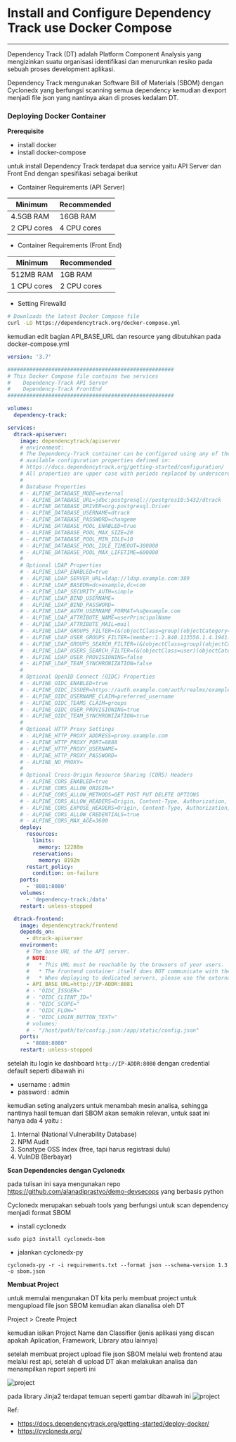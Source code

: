 # Install and Configure Dependency Track use Docker Compose

---
Dependency Track (DT) adalah Platform Component Analysis yang mengizinkan suatu organisasi identifikasi dan menurunkan resiko pada sebuah proses development aplikasi.

Dependency Track mengunakan Software Bill of Materials (SBOM) dengan Cyclonedx yang berfungsi scanning semua dependency kemudian diexport menjadi file json yang nantinya akan di proses kedalam DT.


### **Deploying Docker Container**

**Prerequisite**
- install docker
- install docker-compose

untuk install Dependency Track terdapat dua service yaitu API Server dan Front End dengan spesifikasi sebagai berikut

- Container Requirements (API Server)

| Minimum 	| Recommended 	|
|---	|---	|
| 4.5GB RAM 	| 16GB RAM 	|
| 2 CPU cores 	| 4 CPU cores 	|

- Container Requirements (Front End)

| Minimum 	| Recommended 	|
|---	|---	|
| 512MB RAM 	| 1GB RAM 	|
| 1 CPU cores 	| 2 CPU cores 	|



- Setting Firewalld
```bash
# Downloads the latest Docker Compose file
curl -LO https://dependencytrack.org/docker-compose.yml
```
kemudian edit bagian API_BASE_URL dan resource yang dibutuhkan pada docker-compose.yml

```yaml
version: '3.7'

#####################################################
# This Docker Compose file contains two services
#    Dependency-Track API Server
#    Dependency-Track FrontEnd
#####################################################

volumes:
  dependency-track:

services:
  dtrack-apiserver:
    image: dependencytrack/apiserver
    # environment:
    # The Dependency-Track container can be configured using any of the
    # available configuration properties defined in:
    # https://docs.dependencytrack.org/getting-started/configuration/
    # All properties are upper case with periods replaced by underscores.
    #
    # Database Properties
    # - ALPINE_DATABASE_MODE=external
    # - ALPINE_DATABASE_URL=jdbc:postgresql://postgres10:5432/dtrack
    # - ALPINE_DATABASE_DRIVER=org.postgresql.Driver
    # - ALPINE_DATABASE_USERNAME=dtrack
    # - ALPINE_DATABASE_PASSWORD=changeme
    # - ALPINE_DATABASE_POOL_ENABLED=true
    # - ALPINE_DATABASE_POOL_MAX_SIZE=20
    # - ALPINE_DATABASE_POOL_MIN_IDLE=10
    # - ALPINE_DATABASE_POOL_IDLE_TIMEOUT=300000
    # - ALPINE_DATABASE_POOL_MAX_LIFETIME=600000
    #
    # Optional LDAP Properties
    # - ALPINE_LDAP_ENABLED=true
    # - ALPINE_LDAP_SERVER_URL=ldap://ldap.example.com:389
    # - ALPINE_LDAP_BASEDN=dc=example,dc=com
    # - ALPINE_LDAP_SECURITY_AUTH=simple
    # - ALPINE_LDAP_BIND_USERNAME=
    # - ALPINE_LDAP_BIND_PASSWORD=
    # - ALPINE_LDAP_AUTH_USERNAME_FORMAT=%s@example.com
    # - ALPINE_LDAP_ATTRIBUTE_NAME=userPrincipalName
    # - ALPINE_LDAP_ATTRIBUTE_MAIL=mail
    # - ALPINE_LDAP_GROUPS_FILTER=(&(objectClass=group)(objectCategory=Group))
    # - ALPINE_LDAP_USER_GROUPS_FILTER=(member:1.2.840.113556.1.4.1941:={USER_DN})
    # - ALPINE_LDAP_GROUPS_SEARCH_FILTER=(&(objectClass=group)(objectCategory=Group)(cn=*{SEARCH_TERM}*))
    # - ALPINE_LDAP_USERS_SEARCH_FILTER=(&(objectClass=user)(objectCategory=Person)(cn=*{SEARCH_TERM}*))
    # - ALPINE_LDAP_USER_PROVISIONING=false
    # - ALPINE_LDAP_TEAM_SYNCHRONIZATION=false
    #
    # Optional OpenID Connect (OIDC) Properties
    # - ALPINE_OIDC_ENABLED=true
    # - ALPINE_OIDC_ISSUER=https://auth.example.com/auth/realms/example
    # - ALPINE_OIDC_USERNAME_CLAIM=preferred_username
    # - ALPINE_OIDC_TEAMS_CLAIM=groups
    # - ALPINE_OIDC_USER_PROVISIONING=true
    # - ALPINE_OIDC_TEAM_SYNCHRONIZATION=true
    #
    # Optional HTTP Proxy Settings
    # - ALPINE_HTTP_PROXY_ADDRESS=proxy.example.com
    # - ALPINE_HTTP_PROXY_PORT=8888
    # - ALPINE_HTTP_PROXY_USERNAME=
    # - ALPINE_HTTP_PROXY_PASSWORD=
    # - ALPINE_NO_PROXY=
    #
    # Optional Cross-Origin Resource Sharing (CORS) Headers
    # - ALPINE_CORS_ENABLED=true
    # - ALPINE_CORS_ALLOW_ORIGIN=*
    # - ALPINE_CORS_ALLOW_METHODS=GET POST PUT DELETE OPTIONS
    # - ALPINE_CORS_ALLOW_HEADERS=Origin, Content-Type, Authorization, X-Requested-With, Content-Length, Accept, Origin, X-Api-Key, X-Total-Count, *
    # - ALPINE_CORS_EXPOSE_HEADERS=Origin, Content-Type, Authorization, X-Requested-With, Content-Length, Accept, Origin, X-Api-Key, X-Total-Count
    # - ALPINE_CORS_ALLOW_CREDENTIALS=true
    # - ALPINE_CORS_MAX_AGE=3600
    deploy:
      resources:
        limits:
          memory: 12288m
        reservations:
          memory: 8192m
      restart_policy:
        condition: on-failure
    ports:
      - '8081:8080'
    volumes:
      - 'dependency-track:/data'
    restart: unless-stopped

  dtrack-frontend:
    image: dependencytrack/frontend
    depends_on:
      - dtrack-apiserver
    environment:
      # The base URL of the API server.
      # NOTE:
      #   * This URL must be reachable by the browsers of your users.
      #   * The frontend container itself does NOT communicate with the API server directly, it just serves static files.
      #   * When deploying to dedicated servers, please use the external IP or domain of the API server.
      - API_BASE_URL=http://IP-ADDR:8081
      # - "OIDC_ISSUER="
      # - "OIDC_CLIENT_ID="
      # - "OIDC_SCOPE="
      # - "OIDC_FLOW="
      # - "OIDC_LOGIN_BUTTON_TEXT="
      # volumes:
      # - "/host/path/to/config.json:/app/static/config.json"
    ports:
      - "8080:8080"
    restart: unless-stopped

```

setelah itu login ke dashboard `http://IP-ADDR:8080` dengan credential default seperti dibawah ini
- username : admin
- password : admin

kemudian seting analyzers untuk menambah mesin analisa, sehingga nantinya hasil temuan dari SBOM akan semakin relevan, untuk saat ini hanya ada 4 yaitu :
1. Internal (National Vulnerability Database)
2. NPM Audit
3. Sonatype OSS Index (free, tapi harus registrasi dulu)
4. VulnDB (Berbayar)

**Scan Dependencies dengan Cyclonedx**

pada tulisan ini saya mengunakan repo https://github.com/alanadiprastyo/demo-devsecops yang berbasis python

Cyclonedx merupakan sebuah tools yang berfungsi untuk scan dependency menjadi format SBOM

- install cyclonedx
```
sudo pip3 install cyclonedx-bom
```

- jalankan cyclonedx-py 
```
cyclonedx-py -r -i requirements.txt --format json --schema-version 1.3 -o sbom.json
```

**Membuat Project**

untuk memulai mengunakan DT kita perlu membuat project untuk mengupload file json SBOM kemudian akan dianalisa oleh DT

Project > Create Project

kemudian isikan Project Name dan Classifier (jenis aplikasi yang discan apakah Aplication, Framework, Library atau lainnya)

setelah membuat project upload file json SBOM melalui web frontend atau melalui rest api, setelah di upload DT akan melakukan analisa dan menampilkan report seperti ini

![project](/img/dtrack/dash-project.png)

pada library Jinja2 terdapat temuan seperti gambar dibawah ini
![project](/img/dtrack/detect-jinja2.png)

Ref:
- https://docs.dependencytrack.org/getting-started/deploy-docker/
- https://cyclonedx.org/